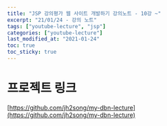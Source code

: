 ```yaml
---
title: "JSP 강의평가 웹 사이트 개발하기 강의노트 - 10강 ~"
excerpt: "21/01/24 - 강의 노트"
tags: ["youtube-lecture", "jsp"]
categories: ["youtube-lecture"]
last_modified_at: "2021-01-24"
toc: true
toc_sticky: true
---
```

# 프로젝트 링크
[https://github.com/jh2song/my-dbn-lecture](https://github.com/jh2song/my-dbn-lecture)